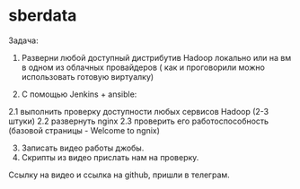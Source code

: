 # sberdata

Задача:

1. Разверни любой доступный дистрибутив Hadoop локально или на вм в одном из облачных провайдеров ( как и проговорили можно использовать готовую виртуалку)

2. C помощью Jenkins + ansible:

2.1 выполнить проверку доступности любых сервисов Hadoop (2-3 штуки)
2.2 развернуть nginx
2.3 проверить его работоспособность (базовой страницы - Welcome to ngnix)

3. Записать видео работы джобы.
4. Скрипты из видео прислать нам на проверку.

Ссылку на видео и ссылка на github, пришли в телеграм.
